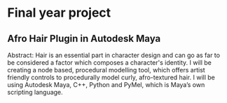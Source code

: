 ﻿# Final year project
Afro Hair Plugin in Autodesk Maya
------------------------------------------------------------------------------------------------------------------------------------------------------------------
Abstract: Hair is an essential part in character design and can go as far to be considered a factor which composes a character's identity. I will be creating a node based, procedural modelling tool, which offers artist friendly controls to procedurally model curly, afro-textured hair. I will be using Autodesk Maya, C++, Python and PyMel, which is Maya’s own scripting language.
